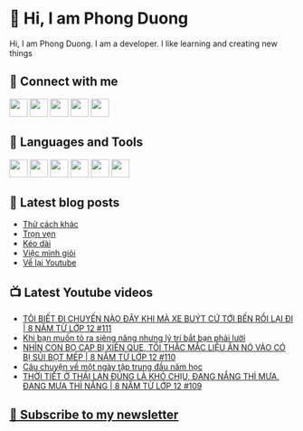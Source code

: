 # 👋 Hi, I am Phong Duong

Hi, I am Phong Duong. I am a developer. I like learning and creating new things

## 🔗 Connect with me
[<img height="32" width="32" src="https://cdn.jsdelivr.net/npm/simple-icons@v3/icons/youtube.svg" />](https://www.youtube.com/channel/UCXykqt3V2-9bYXKWZRcH0rA)
[<img height="32" width="32" src="https://cdn.jsdelivr.net/npm/simple-icons@v3/icons/instagram.svg" />](https://www.instagram.com/phongduonglh)
[<img height="32" width="32" src="https://cdn.jsdelivr.net/npm/simple-icons@v3/icons/twitter.svg" />](https://twitter.com/phongduonglh)
[<img height="32" width="32" src="https://cdn.jsdelivr.net/npm/simple-icons@v3/icons/facebook.svg" />](https://www.facebook.com/phongduonglh)
[<img height="32" width="32" src="https://cdn.jsdelivr.net/npm/simple-icons@v3/icons/linkedin.svg" />](https://www.linkedin.com/in/phongduonglh)

## 🧰 Languages and Tools

[<img height="32" width="32" src="https://cdn.jsdelivr.net/npm/simple-icons@v3/icons/javascript.svg" />](javascript)
[<img height="32" width="32" src="https://cdn.jsdelivr.net/npm/simple-icons@v3/icons/html5.svg" />](html5)
[<img height="32" width="32" src="https://cdn.jsdelivr.net/npm/simple-icons@v3/icons/css3.svg" />](css3)
[<img height="32" width="32" src="https://cdn.jsdelivr.net/npm/simple-icons@v3/icons/node-dot-js.svg" />](nodejs)
[<img height="32" width="32" src="https://cdn.jsdelivr.net/npm/simple-icons@v3/icons/react.svg" />](react)
[<img height="32" width="32" src="https://cdn.jsdelivr.net/npm/simple-icons@v3/icons/vue-dot-js.svg" />](vue)

## 📝 Latest blog posts

<!-- BLOG-POST-LIST:START -->
- [Thử cách khác](https://phongduong.dev/blog/2021/08/thu-cach-khac/)
- [Trọn vẹn](https://phongduong.dev/blog/2021/08/tron-ven/)
- [Kéo dài](https://phongduong.dev/blog/2021/08/keo-dai/)
- [Việc mình giỏi](https://phongduong.dev/blog/2021/08/viec-minh-gioi/)
- [Về lại Youtube](https://phongduong.dev/blog/2021/08/ve-lai-youtube/)
<!-- BLOG-POST-LIST:END -->

## 📺 Latest Youtube videos

<!-- YOUTUBE-VIDEO-LIST:START -->
- [TÔI BIẾT ĐI CHUYẾN NÀO ĐÂY KHI MÀ XE BUÝT CỨ TỚI BẾN RỒI LẠI ĐI | 8 NĂM TỪ LỚP 12 #111](https://www.youtube.com/watch?v=tnlFxmKy-5c)
- [Khi bạn muốn tỏ ra siêng năng nhưng lý trí bắt bạn phải lười](https://www.youtube.com/watch?v=wFb3n6wym9A)
- [NHÌN CON BỌ CẠP BỊ XIÊN QUE, TÔI THẮC MẮC LIỆU ĂN NÓ VÀO CÓ BỊ SỦI BỌT MÉP | 8 NĂM TỪ LỚP 12 #110](https://www.youtube.com/watch?v=eJbR6C86I2A)
- [Câu chuyện về một ngày tập trung đầu năm học](https://www.youtube.com/watch?v=_mDUn9mFqhY)
- [THỜI TIẾT Ở THÁI LAN ĐÚNG LÀ KHÓ CHỊU, ĐANG NẮNG THÌ MƯA, ĐANG MƯA THÌ NẮNG | 8 NĂM TỪ LỚP 12 #109](https://www.youtube.com/watch?v=qXSCV3rqxg0)
<!-- YOUTUBE-VIDEO-LIST:END -->

## [💌 Subscribe to my newsletter](https://koogio.substack.com/)

